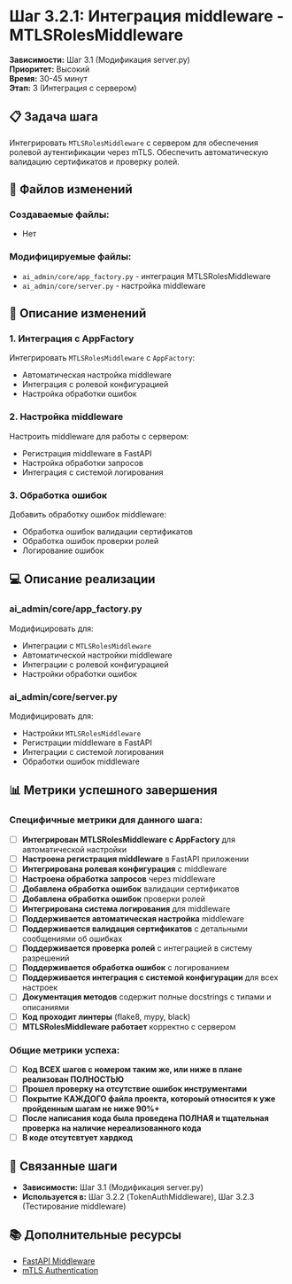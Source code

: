 # Шаг 3.2.1: Интеграция middleware - MTLSRolesMiddleware

**Зависимости:** Шаг 3.1 (Модификация server.py)  
**Приоритет:** Высокий  
**Время:** 30-45 минут  
**Этап:** 3 (Интеграция с сервером)

## 📋 Задача шага

Интегрировать `MTLSRolesMiddleware` с сервером для обеспечения ролевой аутентификации через mTLS. Обеспечить автоматическую валидацию сертификатов и проверку ролей.

## 📁 Файлов изменений

### Создаваемые файлы:
- Нет

### Модифицируемые файлы:
- `ai_admin/core/app_factory.py` - интеграция MTLSRolesMiddleware
- `ai_admin/core/server.py` - настройка middleware

## 🔧 Описание изменений

### 1. Интеграция с AppFactory
Интегрировать `MTLSRolesMiddleware` с `AppFactory`:
- Автоматическая настройка middleware
- Интеграция с ролевой конфигурацией
- Настройка обработки ошибок

### 2. Настройка middleware
Настроить middleware для работы с сервером:
- Регистрация middleware в FastAPI
- Настройка обработки запросов
- Интеграция с системой логирования

### 3. Обработка ошибок
Добавить обработку ошибок middleware:
- Обработка ошибок валидации сертификатов
- Обработка ошибок проверки ролей
- Логирование ошибок

## 💻 Описание реализации

### ai_admin/core/app_factory.py
Модифицировать для:
- Интеграции с `MTLSRolesMiddleware`
- Автоматической настройки middleware
- Интеграции с ролевой конфигурацией
- Настройки обработки ошибок

### ai_admin/core/server.py
Модифицировать для:
- Настройки `MTLSRolesMiddleware`
- Регистрации middleware в FastAPI
- Интеграции с системой логирования
- Обработки ошибок middleware

## 📊 Метрики успешного завершения

### Специфичные метрики для данного шага:
- [ ] **Интегрирован MTLSRolesMiddleware с AppFactory** для автоматической настройки
- [ ] **Настроена регистрация middleware** в FastAPI приложении
- [ ] **Интегрирована ролевая конфигурация** с middleware
- [ ] **Настроена обработка запросов** через middleware
- [ ] **Добавлена обработка ошибок** валидации сертификатов
- [ ] **Добавлена обработка ошибок** проверки ролей
- [ ] **Интегрирована система логирования** для middleware
- [ ] **Поддерживается автоматическая настройка** middleware
- [ ] **Поддерживается валидация сертификатов** с детальными сообщениями об ошибках
- [ ] **Поддерживается проверка ролей** с интеграцией в систему разрешений
- [ ] **Поддерживается обработка ошибок** с логированием
- [ ] **Поддерживается интеграция с системой конфигурации** для всех настроек
- [ ] **Документация методов** содержит полные docstrings с типами и описаниями
- [ ] **Код проходит линтеры** (flake8, mypy, black)
- [ ] **MTLSRolesMiddleware работает** корректно с сервером

### Общие метрики успеха:
- [ ] **Код ВСЕХ шагов с номером таким же, или ниже в плане реализован ПОЛНОСТЬЮ**
- [ ] **Прошел проверку на отсутствие ошибок инструментами**
- [ ] **Покрытие КАЖДОГО файла проекта, котороый относится к уже пройденным шагам не ниже 90%+**
- [ ] **После написания кода была проведена ПОЛНАЯ и тщательная проверка на наличие нереализованного кода**
- [ ] **В коде отсутсвтует хардкод**

## 🔗 Связанные шаги

- **Зависимости:** Шаг 3.1 (Модификация server.py)
- **Используется в:** Шаг 3.2.2 (TokenAuthMiddleware), Шаг 3.2.3 (Тестирование middleware)

## 📚 Дополнительные ресурсы

- [FastAPI Middleware](https://fastapi.tiangolo.com/tutorial/middleware/)
- [mTLS Authentication](https://cheatsheetseries.owasp.org/cheatsheets/Transport_Layer_Protection_Cheat_Sheet.html)